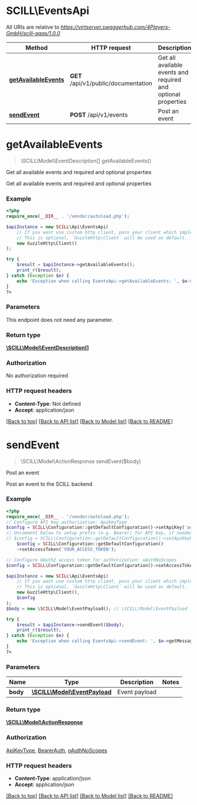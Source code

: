 # SCILL\EventsApi

All URIs are relative to *https://virtserver.swaggerhub.com/4Players-GmbH/scill-gaas/1.0.0*

Method | HTTP request | Description
------------- | ------------- | -------------
[**getAvailableEvents**](EventsApi.md#getavailableevents) | **GET** /api/v1/public/documentation | Get all available events and required and optional properties
[**sendEvent**](EventsApi.md#sendevent) | **POST** /api/v1/events | Post an event

# **getAvailableEvents**
> \SCILL\Model\EventDescription[] getAvailableEvents()

Get all available events and required and optional properties

Get all available events and required and optional properties

### Example
```php
<?php
require_once(__DIR__ . '/vendor/autoload.php');

$apiInstance = new SCILL\Api\EventsApi(
    // If you want use custom http client, pass your client which implements `GuzzleHttp\ClientInterface`.
    // This is optional, `GuzzleHttp\Client` will be used as default.
    new GuzzleHttp\Client()
);

try {
    $result = $apiInstance->getAvailableEvents();
    print_r($result);
} catch (Exception $e) {
    echo 'Exception when calling EventsApi->getAvailableEvents: ', $e->getMessage(), PHP_EOL;
}
?>
```

### Parameters
This endpoint does not need any parameter.

### Return type

[**\SCILL\Model\EventDescription[]**](../Model/EventDescription.md)

### Authorization

No authorization required

### HTTP request headers

 - **Content-Type**: Not defined
 - **Accept**: application/json

[[Back to top]](#) [[Back to API list]](../../README.md#documentation-for-api-endpoints) [[Back to Model list]](../../README.md#documentation-for-models) [[Back to README]](../../README.md)

# **sendEvent**
> \SCILL\Model\ActionResponse sendEvent($body)

Post an event

Post an event to the SCILL backend

### Example
```php
<?php
require_once(__DIR__ . '/vendor/autoload.php');
// Configure API key authorization: ApiKeyType
$config = SCILL\Configuration::getDefaultConfiguration()->setApiKey('auth', 'YOUR_API_KEY');
// Uncomment below to setup prefix (e.g. Bearer) for API key, if needed
// $config = SCILL\Configuration::getDefaultConfiguration()->setApiKeyPrefix('auth', 'Bearer');    // Configure HTTP bearer authorization: BearerAuth
    $config = SCILL\Configuration::getDefaultConfiguration()
    ->setAccessToken('YOUR_ACCESS_TOKEN');

// Configure OAuth2 access token for authorization: oAuthNoScopes
$config = SCILL\Configuration::getDefaultConfiguration()->setAccessToken('YOUR_ACCESS_TOKEN');

$apiInstance = new SCILL\Api\EventsApi(
    // If you want use custom http client, pass your client which implements `GuzzleHttp\ClientInterface`.
    // This is optional, `GuzzleHttp\Client` will be used as default.
    new GuzzleHttp\Client(),
    $config
);
$body = new \SCILL\Model\EventPayload(); // \SCILL\Model\EventPayload | Event payload

try {
    $result = $apiInstance->sendEvent($body);
    print_r($result);
} catch (Exception $e) {
    echo 'Exception when calling EventsApi->sendEvent: ', $e->getMessage(), PHP_EOL;
}
?>
```

### Parameters

Name | Type | Description  | Notes
------------- | ------------- | ------------- | -------------
 **body** | [**\SCILL\Model\EventPayload**](../Model/EventPayload.md)| Event payload |

### Return type

[**\SCILL\Model\ActionResponse**](../Model/ActionResponse.md)

### Authorization

[ApiKeyType](../../README.md#ApiKeyType), [BearerAuth](../../README.md#BearerAuth), [oAuthNoScopes](../../README.md#oAuthNoScopes)

### HTTP request headers

 - **Content-Type**: application/json
 - **Accept**: application/json

[[Back to top]](#) [[Back to API list]](../../README.md#documentation-for-api-endpoints) [[Back to Model list]](../../README.md#documentation-for-models) [[Back to README]](../../README.md)

